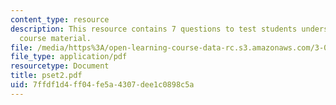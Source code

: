 ```yaml
---
content_type: resource
description: This resource contains 7 questions to test students understanding of
  course material.
file: /media/https%3A/open-learning-course-data-rc.s3.amazonaws.com/3-034-organic-biomaterials-chemistry-fall-2005/7ffdf1d4ff04fe5a4307dee1c0898c5a_pset2.pdf
file_type: application/pdf
resourcetype: Document
title: pset2.pdf
uid: 7ffdf1d4-ff04-fe5a-4307-dee1c0898c5a
---
```

